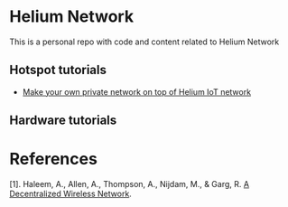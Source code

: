 # Helium Network

This is a personal repo with code and content related to Helium Network

## Hotspot tutorials

- [Make your own private network on top of Helium IoT network](https://www.disk91.com/2021/technology/lora/make-your-own-private-network-on-top-of-helium-iot-network/)

## Hardware tutorials


# References

[1]. Haleem, A., Allen, A., Thompson, A., Nijdam, M., & Garg, R. [A Decentralized Wireless Network](http://whitepaper.helium.com/).
